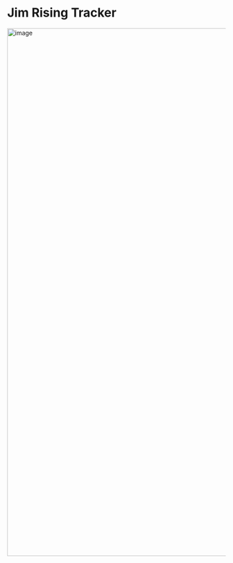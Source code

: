 # Jim Rising Tracker

<img width="1919" height="1218" alt="image" src="https://github.com/user-attachments/assets/7072fdae-d4b8-4115-b83a-44d3b5867cdf" />
